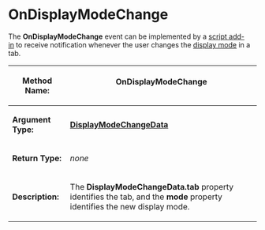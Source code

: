# OnDisplayModeChange

The **OnDisplayModeChange** event can be implemented by a [script add-in](/Manual/scripting/script_add-ins/README.md) to receive notification whenever the user changes the [display mode](/Manual/basic_concepts/the_lister/view_modes.md) in a tab.

<table>
<thead><tr><th>

**Method Name:**</th><th>
OnDisplayModeChange
</th></tr></thead><tbody><tr><td>

**Argument Type:**</td><td>

**[DisplayModeChangeData](../scripting_objects/displaymodechangedata.md)**
</td></tr><tr><td>

**Return Type:**</td><td>

*none*
</td></tr><tr><td>

**Description:**</td><td>

The **DisplayModeChangeData.tab** property identifies the tab, and the **mode** property identifies the new display mode.
</td></tr></tbody>
</table>

